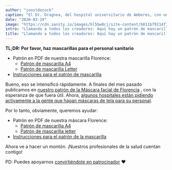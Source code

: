 ```yaml
---
author: "joostdecock"
caption: "El Dr. Dragnea, del hospital universitario de Amberes, con una mascarilla Florence"
date: "2020-03-19"
image: "https://cdn.sanity.io/images/hl5bw8cj/site-content/b811b79114f15aa192a1962b95083e6c55d79402-1532x1123.jpg"
intro: "Llamando a todos los creadores: Aquí hay un patrón de mascarilla en un PDF de una página, ve a hacer algunas y ayuda a vencer este bicho"
title: "Llamando a todos los creadores: Aquí hay un patrón de mascarilla en un PDF de una página, ve a hacer algunas y ayuda a vencer este bicho"
---
```



<Note>

**TL;DR: Por favor, haz mascarillas para el personal sanitario**


 - Patrón en PDF de nuestra mascarilla Florence:
   - [Patrón de mascarilla A4](/florence-facemask-freesewing.org.a4.pdf)
   - [Patrón de mascarilla Letter](/florence-facemask-freesewing.org.letter.pdf)
 - [Instrucciones para el patrón de mascarilla](/docs/patterns/florence/instructions/)

</Note>

<YouTube id='VcQ69_ANsRA' />

Bueno, eso se intensificó rápidamente. A finales del mes pasado publicamos en [nuestro patrón de la Máscara facial de Florencia](/designs/florence/) , con la esperanza de que fuera útil. Ahora, [algunos hospitales están pidiendo activamente a la gente que hagan máscaras de tela para su personal](https://www.uza.be/mondmaskers).

Por lo tanto, obviamente, queremos ayudar:

 - Patrón en PDF de nuestra máscara Florence:
   - [Patrón de mascarilla A4](/florence-facemask-freesewing.org.a4.pdf)
   - [Patrón de mascarilla letter](/florence-facemask-freesewing.org.letter.pdf)
 - [Instrucciones para el patrón de la mascarilla](/docs/patterns/florence/instructions/)

Ahora ve a hacer un montón. ¡Nuestros profesionales de la salud cuentan contigo!

<Note>

PD: Puedes apoyarnos [convirtiéndote en patrocinador](/patrons/join/) ❤
</Note>

